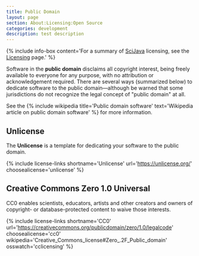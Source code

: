 ```yaml
---
title: Public Domain
layout: page
section: About:Licensing:Open Source
categories: development
description: test description
---
```


{% include info-box content='For a summary of [SciJava](SciJava) licensing, see the [Licensing](/licensing) page.' %} 

Software in the **public domain** disclaims all copyright interest, being
freely available to everyone for any purpose, with no attribution or
acknowledgement required. There are several ways (summarized below) to dedicate
software to the public domain—although be warned that some jurisdictions do not
recognize the legal concept of "public domain" at all.

See the
{% include wikipedia title='Public domain software' text='Wikipedia article on public domain software' %}
for more information.

## Unlicense

The **Unlicense** is a template for dedicating your software to the public domain.

{% include license-links shortname='Unlicense' url='https://unlicense.org/' choosealicense='unlicense' %}

## Creative Commons Zero 1.0 Universal

CC0 enables scientists, educators, artists and other creators and owners of
copyright- or database-protected content to waive those interests.

{% include license-links shortname='CC0' url='https://creativecommons.org/publicdomain/zero/1.0/legalcode' choosealicense='cc0' wikipedia='Creative\_Commons\_license\#Zero\_.2F\_Public\_domain' osswatch='cclicensing' %}
